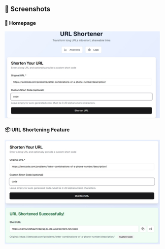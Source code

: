 ## 📸 Screenshots

### 🔗 Homepage
![Homepage](./ss1.jpg)

### 📦 URL Shortening Feature
![URL Shortening](./ss2.jpg)
